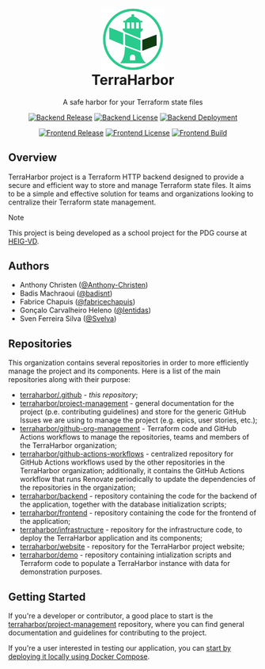 <p align="center" style="margin-bottom: 0px !important;">
  <img width="128" src="logo.png" alt="TerraHarbor Logo" align="center">
</p>
<h1 align="center" style="margin-top: 0px;">TerraHarbor</h1>

<p align="center">A safe harbor for your Terraform state files</p>

<div align="center">

<a href="https://github.com/terraharbor/backend/releases"><img alt="Backend Release" src="https://img.shields.io/github/v/release/terraharbor/backend?sort=semver&style=for-the-badge&label=Backend%20Release"></a>
<a href="https://github.com/terraharbor/backend?tab=GPL-3.0-1-ov-file#readme"><img alt="Backend License" src="https://img.shields.io/github/license/terraharbor/backend?style=for-the-badge&logo=gplv3&label=Backend%20License"></a>
<a href="https://github.com/terraharbor/backend/actions/workflows/docker-build.yaml?query=event%3Apush"><img alt="Backend Deployment" src="https://img.shields.io/github/actions/workflow/status/terraharbor/backend/docker-build.yaml?event=push&style=for-the-badge&logo=docker&label=Backend%20Build"></a>

<a href="https://github.com/terraharbor/frontend/releases"><img alt="Frontend Release" src="https://img.shields.io/github/v/release/terraharbor/frontend?sort=semver&style=for-the-badge&label=Frontend%20Release"></a>
<a href="https://github.com/terraharbor/frontend?tab=GPL-3.0-1-ov-file#readme"><img alt="Frontend License" src="https://img.shields.io/github/license/terraharbor/frontend?style=for-the-badge&logo=gplv3&label=Frontend%20License"></a>
<a href="https://github.com/terraharbor/frontend/actions/workflows/docker-build.yaml?query=event%3Apush"><img alt="Frontend Build" src="https://img.shields.io/github/actions/workflow/status/terraharbor/frontend/docker-build.yaml?event=push&style=for-the-badge&logo=docker&label=Frontend%20Build"></a>

</div>

## Overview

TerraHarbor project is a Terraform HTTP backend designed to provide a secure and efficient way to store and manage Terraform state files. It aims to be a simple and effective solution for teams and organizations looking to centralize their Terraform state management.

> [!NOTE]
> This project is being developed as a school project for the PDG course at [HEIG-VD](https://www.heig-vd.ch/).

## Authors

- Anthony Christen ([@Anthony-Christen](https://github.com/Anthony-Christen))
- Badis Machraoui ([@badisnt](https://github.com/badisnt))
- Fabrice Chapuis ([@fabricechapuis](https://github.com/fabricechapuis))
- Gonçalo Carvalheiro Heleno ([@lentidas](https://github.com/lentidas))
- Sven Ferreira Silva ([@Svelva](https://github.com/Svelva))

## Repositories

This organization contains several repositories in order to more efficiently manage the project and its components. Here is a list of the main repositories along with their purpose:

- [terraharbor/.github](https://github.com/terraharbor/.github) - *this repository*;
- [terraharbor/project-management](https://github.com/terraharbor/project-management) - general documentation for the project (p.e. contributing guidelines) and store for the generic GitHub Issues we are using to manage the project (e.g. epics, user stories, etc.);
- [terraharbor/github-org-management](https://github.com/terraharbor/github-org-management) - Terraform code and GitHub Actions workflows to manage the repositories, teams and members of the TerraHarbor organization;
- [terraharbor/github-actions-workflows](https://github.com/terraharbor/github-actions-workflows) - centralized repository for GitHub Actions workflows used by the other repositories in the TerraHarbor organization; additionally, it contains the GitHub Actions workflow that runs Renovate periodically to update the dependencies of the repositories in the organization;
- [terraharbor/backend](https://github.com/terraharbor/backend) - repository containing the code for the backend of the application, together with the database initialization scripts;
- [terraharbor/frontend](https://github.com/terraharbor/frontend) - repository containing the code for the frontend of the application;
- [terraharbor/infrastructure](https://github.com/terraharbor/infrastructure) - repository for the infrastructure code, to deploy the TerraHarbor application and its components;
- [terraharbor/website](https://github.com/terraharbor/website) - repository for the TerraHarbor project website;
- [terraharbor/demo](https://github.com/terraharbor/demo) - repository containing intialization scripts and Terraform code to populate a TerraHarbor instance with data for demonstration purposes.

## Getting Started

If you're a developer or contributor, a good place to start is the [terraharbor/project-management](https://github.com/terraharbor/project-management) repository, where you can find general documentation and guidelines for contributing to the project.

If you're a user interested in testing our application, you can [start by deploying it locally using Docker Compose](https://github.com/terraharbor/infrastructure?tab=readme-ov-file#running-docker-compose-locally).
